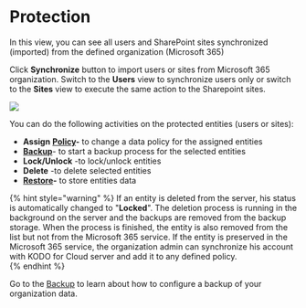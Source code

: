 # Protection

In this view, you can see all users and SharePoint sites synchronized \(imported\) from the defined organization \(Microsoft 365\)

Click **Synchronize** button to import users or sites from Microsoft 365 organization. Switch to the **Users** view to synchronize users only or switch to the **Sites** view to execute the same action to the Sharepoint sites.

![](https://gblobscdn.gitbook.com/assets%2F-MARp0PEmGx7WatFFC6-%2F-MV2ngxb7L0S9S1nfDLe%2F-MV3168F7INb6X-2iQl3%2FKodo-Cloud%20%20Protection%2001.JPG?alt=media&token=951c09da-5d9f-4e80-81ef-c3f33ebd4532)

You can do the following activities on the protected entities \(users or sites\):

* **Assign** [**Policy**](https://storware.gitbook.io/kodo-for-cloud-office365/administration/policies)**-** to change a data policy for the assigned entities
* ​[**Backup**](https://storware.gitbook.io/kodo-for-cloud-office365/administration/data-backup/on-demand-backup)- to start a backup process for the selected entities
* **Lock/Unlock** -to lock/unlock entities
* **Delete** -to delete selected entities
* ​[**Restore**](https://storware.gitbook.io/kodo-for-cloud-office365/administration/data-restore/restore-data-to-microsoft-365)**-** to store entities data

{% hint style="warning" %}
If an entity is deleted from the server, his status is automatically changed to "**Locked**". The deletion process is running in the background on the server and the backups are removed from the backup storage. When the process is finished, the entity is also removed from the list but not from the Microsoft 365 service. If the entity is preserved in the Microsoft 365 service, the organization admin can synchronize his account with KODO for Cloud server and add it to any defined policy.  
{% endhint %}

Go to the [Backup](https://storware.gitbook.io/kodo-for-cloud-office365/administration/kodo-organization-admin-guide/protection/backup) to learn about how to configure a backup of your organization data.

